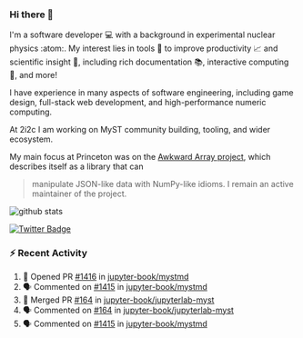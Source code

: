### Hi there 👋 

I'm a software developer 💻 with a background in experimental nuclear physics :atom:. My interest lies in tools :wrench: to improve productivity :chart_with_upwards_trend: and scientific insight :telescope:, including rich documentation 📚, interactive computing 🧮, and more! 

I have experience in many aspects of software engineering, including game design, full-stack web development, and high-performance numeric computing. 

At 2i2c I am working on MyST community building, tooling, and wider ecosystem. 

My main focus at Princeton was on the [Awkward Array project](awkward-array.org/), which describes itself as a library that can 
> manipulate JSON-like data with NumPy-like idioms. I remain an active maintainer of the project. 

![github stats](https://github-readme-stats.vercel.app/api?username=agoose77&show_icons=true&hide_rank=true&hide_title=true&bg_color=30,e76445,904e95&text_color=efe3ec&icon_color=efe3ec)
<!--
**agoose77/agoose77** is a ✨ _special_ ✨ repository because its `README.md` (this file) appears on your GitHub profile.

Here are some ideas to get you started:

- 🔭 I’m currently working on ...
- 🌱 I’m currently learning ...
- 👯 I’m looking to collaborate on ...
- 🤔 I’m looking for help with ...
- 💬 Ask me about ...
- 📫 How to reach me: ...
- 😄 Pronouns: ...
- ⚡ Fun fact: ...
-->

[![Twitter Badge](https://img.shields.io/twitter/follow/agoose77?style=flat-square&logo=Twitter&logoColor=white&color=cornflowerblue)](https://twitter.com/agoose77)

### :zap: Recent Activity

<!--START_SECTION:activity-->
1. 💪 Opened PR [#1416](https://github.com/jupyter-book/mystmd/pull/1416) in [jupyter-book/mystmd](https://github.com/jupyter-book/mystmd)
2. 🗣 Commented on [#1415](https://github.com/jupyter-book/mystmd/issues/1415#issuecomment-2255782092) in [jupyter-book/mystmd](https://github.com/jupyter-book/mystmd)
3. 🎉 Merged PR [#164](https://github.com/jupyter-book/jupyterlab-myst/pull/164) in [jupyter-book/jupyterlab-myst](https://github.com/jupyter-book/jupyterlab-myst)
4. 🗣 Commented on [#164](https://github.com/jupyter-book/jupyterlab-myst/pull/164#issuecomment-2255727333) in [jupyter-book/jupyterlab-myst](https://github.com/jupyter-book/jupyterlab-myst)
5. 🗣 Commented on [#1415](https://github.com/jupyter-book/mystmd/issues/1415#issuecomment-2255517071) in [jupyter-book/mystmd](https://github.com/jupyter-book/mystmd)
<!--END_SECTION:activity-->
